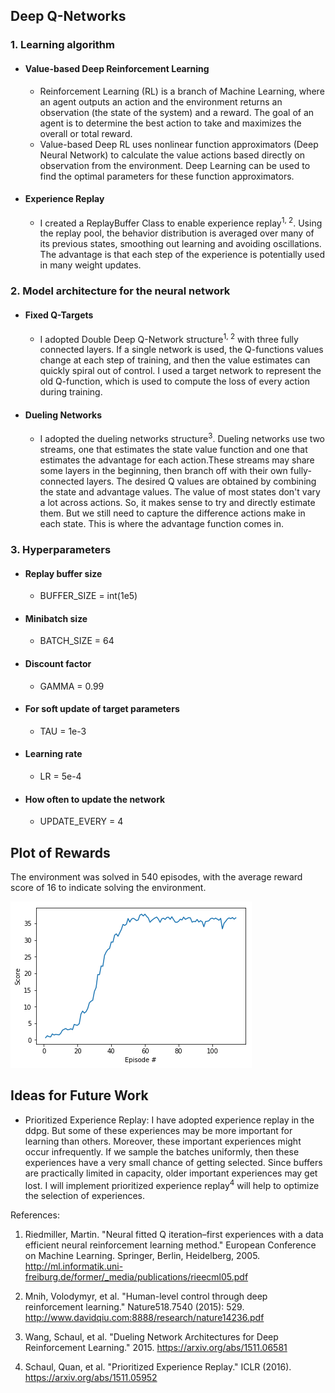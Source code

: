 ## Deep Q-Networks

### 1. Learning algorithm
  - #### Value-based Deep Reinforcement Learning
    - Reinforcement Learning (RL) is a branch of Machine Learning, where an agent outputs an action and the environment returns an observation (the state of the system) and a reward. The goal of an agent is to determine the best action to take and maximizes the overall or total reward.
    - Value-based Deep RL uses nonlinear function approximators (Deep Neural Network) to calculate the value actions based directly on observation from the environment. Deep Learning can be used to find the optimal parameters for these function approximators.
  - #### Experience Replay
    - I created a ReplayBuffer Class to enable experience replay<sup>1, 2</sup>. Using the replay pool, the behavior distribution is averaged over many of its previous states, smoothing out learning and avoiding oscillations. The advantage is that each step of the experience is potentially used in many weight updates.

### 2. Model architecture for the neural network
  - #### Fixed Q-Targets
    - I adopted Double Deep Q-Network structure<sup>1, 2</sup> with three fully connected layers. If a single network is used, the Q-functions values change at each step of training, and then the value estimates can quickly spiral out of control. I used a target network to represent the old Q-function, which is used to compute the loss of every action during training.
  - #### Dueling Networks
    - I adopted the dueling networks structure<sup>3</sup>. Dueling networks use two streams, one that estimates the state value function and one that estimates the advantage for each action.These streams may share some layers in the beginning, then branch off with their own fully-connected layers. The desired Q values are obtained by combining the state and advantage values. The value of most states don't vary a lot across actions. So, it makes sense to try and directly estimate them. But we still need to capture the difference actions make in each state. This is where the advantage function comes in.

### 3. Hyperparameters

  - #### Replay buffer size
    - BUFFER_SIZE = int(1e5)
  - #### Minibatch size
    - BATCH_SIZE = 64
  - #### Discount factor
    - GAMMA = 0.99
  - #### For soft update of target parameters
    - TAU = 1e-3
  - #### Learning rate
    - LR = 5e-4
  - #### How often to update the network
    - UPDATE_EVERY = 4

## Plot of Rewards
The environment was solved in 540 episodes, with the average reward score of 16 to indicate solving the environment.

![](score.png)

## Ideas for Future Work

- Prioritized Experience Replay: I have adopted experience replay in the ddpg. But some of these experiences may be more important for learning than others. Moreover, these important experiences might occur infrequently. If we sample the batches uniformly, then these experiences have a very small chance of getting selected. Since buffers are practically limited in capacity, older important experiences may get lost. I will implement prioritized experience replay<sup>4</sup> will help to optimize the selection of experiences.

References:
1. Riedmiller, Martin. "Neural fitted Q iteration–first experiences with a data efficient neural reinforcement learning method." European Conference on Machine Learning. Springer, Berlin, Heidelberg, 2005. http://ml.informatik.uni-freiburg.de/former/_media/publications/rieecml05.pdf

2. Mnih, Volodymyr, et al. "Human-level control through deep reinforcement learning." Nature518.7540 (2015): 529. http://www.davidqiu.com:8888/research/nature14236.pdf

3. Wang, Schaul, et al. "Dueling Network Architectures for Deep Reinforcement Learning." 2015. https://arxiv.org/abs/1511.06581

4. Schaul, Quan, et al. "Prioritized Experience Replay." ICLR (2016). https://arxiv.org/abs/1511.05952

